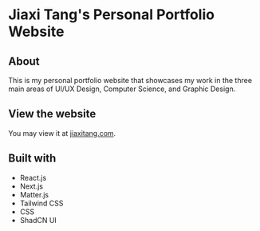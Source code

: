 # Jiaxi Tang's Personal Portfolio Website

## About
This is my personal portfolio website that showcases my work in the three main areas of UI/UX Design, Computer Science, and Graphic Design. 

## View the website
You may view it at [jiaxitang.com](https://www.jiaxitang.com/).

## Built with
* React.js
* Next.js
* Matter.js
* Tailwind CSS
* CSS
* ShadCN UI
